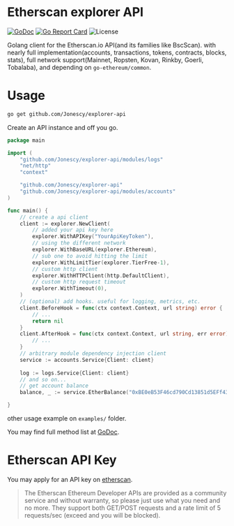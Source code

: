 # Etherscan explorer API

[![GoDoc](https://godoc.org/github.com/Jonescy/explorer-api?status.svg)](https://godoc.org/github.com/Jonescy/explorer-api)
[![Go Report Card](https://goreportcard.com/badge/github.com/Jonescy/explorer-api)](https://goreportcard.com/report/github.com/Jonescy/explorer-api)
![License](https://img.shields.io/github/license/Jonescy/explorer-api.svg)

Golang client for the Etherscan.io API(and its families like BscScan). with nearly full implementation(accounts, transactions, tokens, contracts, blocks, stats), full network support(Mainnet, Ropsten, Kovan, Rinkby, Goerli, Tobalaba), and depending on `go-ethereum/common`.


# Usage

```bash
go get github.com/Jonescy/explorer-api
```

Create an API instance and off you go.

```go
package main

import (
	"github.com/Jonescy/explorer-api/modules/logs"
	"net/http"
	"context"

	"github.com/Jonescy/explorer-api"
	"github.com/Jonescy/explorer-api/modules/accounts"
)

func main() {
	// create a api client
	client := explorer.NewClient(
		// added your api key here
		explorer.WithAPIKey("YourApiKeyToken"),
		// using the different network
		explorer.WithBaseURL(explorer.Ethereum),
		// sub one to avoid hitting the limit
		explorer.WithLimitTier(explorer.TierFree-1),
		// custom http client
		explorer.WithHTTPClient(http.DefaultClient),
		// custom http request timeout
		explorer.WithTimeout(0),
	)
	// (optional) add hooks. useful for logging, metrics, etc.
	client.BeforeHook = func(ctx context.Context, url string) error {
		// ...
		return nil
	}
	client.AfterHook = func(ctx context.Context, url string, err error) {
		// ...
	}
	// arbitrary module dependency injection client
	service := accounts.Service{Client: client}
	
	log := logs.Service{Client: client}
	// and so on...
	// get account balance
	balance, _ := service.EtherBalance("0xBE0eB53F46cd790Cd13851d5EFf43D12404d33E8")

}

```
other usage example on `examples/` folder.

You may find full method list at [GoDoc](https://pkg.go.dev/github.com/Jonescy/explorer-api).

# Etherscan API Key

You may apply for an API key on [etherscan](https://etherscan.io/apis).

> The Etherscan Ethereum Developer APIs are provided as a community service and without warranty, so please just use what you need and no more. They support both GET/POST requests and a rate limit of 5 requests/sec (exceed and you will be blocked). 

